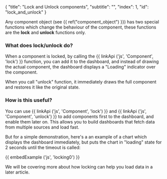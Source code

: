 <meta>
{
	"title": "Lock and Unlock components",
	"subtitle": "",
	"index": 1,
	"id": "lock_and_unlock"
}
</meta>

Any component object (see {{ ref("component_object") }}) has two special functions which change the behaviour of the component, these functions are the **lock** and **unlock** functions only.

### What does lock/unlock do?

When a component is locked, by calling the {{ linkApi ('js', 'Component', 'lock') }} function, you can add it to the dashboard, and instead of drawing the actual component, the dashboard displays a "Loading" indicator over the component.

When you call "unlock" function, it immediately draws the full component and restores it like the original state.

### How is this useful?

You can use {{ linkApi ('js', 'Component', 'lock') }} and {{ linkApi ('js', 'Component', 'unlock') }} to add components first to the dashboard, and enable them later on. This allows you to build dashboards that fetch data from multiple sources and load fast.

But for a simple demonstration, here's a an example of a chart which displays the dashboard immediately, but puts the chart in "loading" state for 2 seconds until the timeout is called:

{{ embedExample ('js', 'locking0') }}

We will be covering more about how locking can help you load data in a later article.
